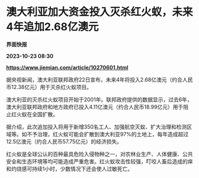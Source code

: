 # 澳大利亚加大资金投入灭杀红火蚁，未来4年追加2.68亿澳元
**界面快报**

**2023-10-23 08:30**

**https://www.jiemian.com/article/10270601.html**

据央视新闻，澳大利亚联邦政府22日宣布，未来4年将投入2.68亿澳元（约合人民币12.38亿元）用于灭杀红火蚁项目。

澳大利亚的灭杀红火蚁项目开始于2001年。联邦政府提供的数据显示，过去6年，澳大利亚联邦政府和地方政府已投入4.11亿澳元（约合人民币18.99亿元）用于阻止红火蚁在全国扩散。

据介绍，此次追加投入将用于新增350名工人、加强航空灭蚁、扩大治理和检测区域等。如不予治理，红火蚁可能会扩散到澳大利亚97%的土地上，每年造成超过12.5亿澳元（约合人民币57.75亿元）的经济损失。

红火蚁是全球公认的百种最具危险入侵物种之一，对农林业生产、人体健康、公共安全和生态环境等均可能造成严重危害。红火蚁攻击性较强，叮咬人畜后造成的痒和灼烧感可持续1小时，少数情况下还会使人过敏死亡。
